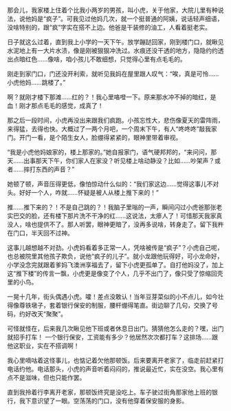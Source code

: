 那会儿，我家楼上住着个比我小两岁的男孩，叫小虎，关于他家，大院儿里有种说法，说他妈是“疯子”。可我见过他妈几次，就一个挺普通的阿姨，说话轻声细语，没啥特别的，跟“疯”字实在搭不上边。他爸是干装修的油工，人看着挺老实。

日子就这么过着，直到我上小学的一天下午。放学蹦跶回家，刚到楼门口，就瞅见水泥地上有一大片水渍，像是刚被狠狠冲洗过。水痕还没干透的地方，隐隐约约透出点暗红色……像啥，咱小孩儿不敢细想，只觉得心里有点毛毛的。

刚走到家门口，门还没开利索，就听见我妈在屋里跟人叹气：“唉，真是可怜……小虎他妈……跳楼了。”

啊？就刚才楼下那滩……红的？！我心里咯噔一下。原来那水冲不掉的暗红，是血！刚才那点毛毛的感觉，成真了！

那之后一段时间，小虎再没出来跟我们疯跑。小孩忘性大，悲伤像夏天的雷阵雨，来得猛，去得也快。大概过了一两个月吧，一个周末下午，有人“咚咚咚”敲我家门。开门一看，是个陌生女人，脸绷得紧紧的，眼神里带着审视。

“我是小虎他妈娘家的，楼上那家的。”她自报家门，语气硬邦邦的，“来问问，那天……出事那天下午，你们家人在家没？听见楼上啥动静没？比如……吵架声？或者……摔打东西的声音？”

她顿了顿，声音压得更低，像怕惊动什么似的：“我们家这边……觉得这事儿不对头。好好一个人，咋就……怀疑是被人从楼上推下来的！”

推……推下来的？！不是自己跳的？！我脑子里嗡的一声，瞬间闪过小虎爸那张老实巴交的脸，还有楼下那片洗不干净的红……这说法，太瘆人了！可惜那天我家真没人，啥也提供不了。那人听罢，眼神更暗了，没再多说啥，转身走了。留下我杵在门口，半天回不过神。

这事儿越想越不对劲。小虎妈看着多正常一人，凭啥被传是“疯子”？小虎自己呢，也总被院里其他孩子欺负，说他“疯子的儿子”。就小龙跟他玩得好，可小龙命好，小学没念完就跟着爹妈飞澳洲享福去了，留下小虎更孤单了。自打他妈没了，加上这“推下楼”的传言一飘，小虎更是像变了个人，几乎不出门了，像只受了惊缩回壳里的小鸟。

一晃十几年，街头偶遇小虎。嚯！差点没敢认！当年豆芽菜似的小不点儿，如今壮得像尊铁墩子，套着银行保安的制服，腰杆绷得笔直。街边聊了几句，交换了号码，约好改天“聚聚”。

可怪就怪在，后来我几次瞅见他下班或者休息日出门。猜猜他怎么走的？嘿，出门就招手打车！ 一个银行保安，工资能有多少？他居然次次都打车？这排场……跟他这职业，实在不搭调啊！

我心里嘀咕着这怪事儿，也惦记着欠他那顿饭。后来要离开老家了，临走前赶紧打电话约他。电话那头，小虎的声音听着闷闷的，推说最近忙，实在没空。我心里有点不是滋味，但也只能作罢。

直到我拎着行李离开老家，那顿饭终究是没吃上。车子驶过街角那家他上班的银行，我下意识望了一眼。空荡荡的门口，没有他穿着保安服的身影。